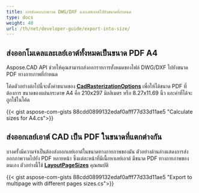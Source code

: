 ```yaml
---
title: การส่งออกภาพวาด DWG/DXF และเลย์เอาต์ไปยังขนาดที่กำหนด
type: docs
weight: 40
url: /th/net/developer-guide/export-into-size/
---
```


## **ส่งออกโมเดลและเลย์เอาต์ทั้งหมดเป็นขนาด PDF A4**

Aspose.CAD API ช่วยให้คุณสามารถส่งออกรายการทั้งหมดของไฟล์ DWG/DXF ไปยังขนาด PDF ทางกายภาพที่กำหนด

โค้ดตัวอย่างต่อไปนี้จะตั้งค่าขนาดของ [**CadRasterizationOptions**](https://reference.aspose.com/cad/net/aspose.cad.imageoptions/cadrasterizationoptions/) เพื่อให้ได้ขนาด PDF ที่ต้องการ
ขนาดของแผ่นกระดาษ A4 คือ 210x297 มิลลิเมตร หรือ 8.27x11.69 นิ้ว และค่าที่ได้จะถูกใช้ในโค้ด

{{< gist aspose-com-gists 88cdd0899132edaf0afff77d33d11ae5 "Calculate sizes for A4.cs">}}

## **ส่งออกเลย์เอาต์ CAD เป็น PDF ในขนาดที่แตกต่างกัน**

บางครั้งมีความจำเป็นต้องส่งออกเลย์เอาต์ในขนาดทางกายภาพของมัน ตัวอย่างด้านล่างแสดงการส่งออกภาพวาดไปยัง PDF หลายหน้า ซึ่งแต่ละหน้าที่มีเนื้อหาเลย์เอาต์
มีขนาด PDF ทางกายภาพของตนเอง ตัวอย่างนี้ใช้ [**LayoutPageSizes**](https://reference.aspose.com/cad/net/aspose.cad.imageoptions/vectorrasterizationoptions/layoutpagesizes/)
คุณสมบัติ

{{< gist aspose-com-gists 88cdd0899132edaf0afff77d33d11ae5 "Export to multipage with different pages sizes.cs">}}
